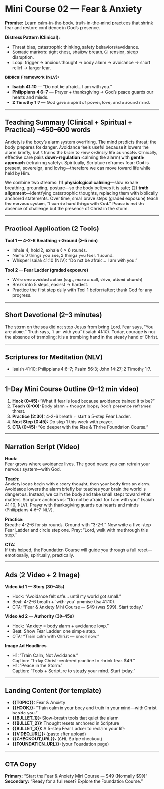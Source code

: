 # Mini Course 02 — Fear & Anxiety
**Promise:** Learn calm-in-the-body, truth-in-the-mind practices that shrink fear and restore confidence in God’s presence.

**Distress Pattern (Clinical):**
- Threat bias, catastrophic thinking, safety behaviors/avoidance.
- Somatic markers: tight chest, shallow breath, GI tension, sleep disruption.
- Loop: trigger → anxious thought → body alarm → avoidance → short relief → larger fear.

**Biblical Framework (NLV):**
- **Isaiah 41:10** — “Do not be afraid… I am with you.”
- **Philippians 4:6–7** — Prayer + thanksgiving → God’s peace guards our hearts and minds.
- **2 Timothy 1:7** — God gave a spirit of power, love, and a sound mind.

---

## Teaching Summary (Clinical + Spiritual + Practical) ~450–600 words
Anxiety is the body’s alarm system overfiring. The mind predicts threat; the body prepares for danger. Avoidance feels useful because it lowers the alarm briefly, but it trains the brain to view ordinary life as unsafe. Clinically, effective care pairs **down-regulation** (calming the alarm) with **gentle approach** (retraining safety). Spiritually, Scripture reframes fear: God is present, sovereign, and loving—therefore we can move toward life while held by Him.

We combine two streams: (1) **physiological calming**—slow exhale breathing, grounding, posture—so the body believes it is safe; (2) **truth alignment**—identifying catastrophic thoughts, replacing them with biblically anchored statements. Over time, small brave steps (graded exposure) teach the nervous system, “I can do hard things with God.” Peace is not the absence of challenge but the presence of Christ in the storm.

---

## Practical Application (2 Tools)
**Tool 1 — 4-2-6 Breathing + Ground (3–5 min)**
- Inhale 4, hold 2, exhale 6 × 6 rounds.
- Name 3 things you see, 2 things you feel, 1 sound.
- Whisper Isaiah 41:10 (NLV): “Do not be afraid… I am with you.”

**Tool 2 — Fear Ladder (graded exposure)**
- Write one avoided action (e.g., make a call, drive, attend church).
- Break into 5 steps, easiest → hardest.
- Practice the first step daily with Tool 1 before/after; thank God for any progress.

---

## Short Devotional (2–3 minutes)
The storm on the sea did not stop Jesus from being Lord. Fear says, “You are alone.” Truth says, “I am with you” (Isaiah 41:10). Today, courage is not the absence of trembling; it is a trembling hand in the steady hand of Christ.

---

## Scriptures for Meditation (NLV)
- Isaiah 41:10; Philippians 4:6–7; Psalm 56:3; John 14:27; 2 Timothy 1:7.

---

## 1-Day Mini Course Outline (9–12 min video)
1) **Hook (0:45):** “What if fear is loud because avoidance trained it to be?”
2) **Teach (6:00):** Body alarm + thought loops; God’s presence reframes threat.
3) **Practice (2:30):** 4-2-6 breath + start a 5-step Fear Ladder.
4) **Next Step (0:45):** Do step 1 this week with prayer.
5) **CTA (0:45):** “Go deeper with the Rise & Thrive Foundation Course.”

---

## Narration Script (Video)
**Hook:**  
Fear grows where avoidance lives. The good news: you can retrain your nervous system—with God.

**Teach:**  
Anxiety loops begin with a scary thought, then your body fires an alarm. Avoidance lowers the alarm briefly but teaches your brain the world is dangerous. Instead, we calm the body and take small steps toward what matters. Scripture anchors us: “Do not be afraid, for I am with you” (Isaiah 41:10, NLV). Prayer with thanksgiving guards our hearts and minds (Philippians 4:6–7, NLV).

**Practice:**  
Breathe 4-2-6 for six rounds. Ground with “3-2-1.” Now write a five-step Fear Ladder and circle step one. Pray: “Lord, walk with me through this step.”

**CTA:**  
If this helped, the Foundation Course will guide you through a full reset—emotionally, spiritually, practically.

---

## Ads (2 Video + 2 Image)
**Video Ad 1 — Story (30–45s)**
- Hook: “Avoidance felt safe… until my world got small.”
- Beat: 4-2-6 breath + ‘with-you’ promise (Isa 41:10).
- CTA: “Fear & Anxiety Mini Course — $49 (was $99). Start today.”

**Video Ad 2 — Authority (30–45s)**
- Hook: “Anxiety = body alarm + avoidance loop.”
- Beat: Show Fear Ladder; one simple step.
- CTA: “Train calm with Christ — enroll now.”

**Image Ad Headlines**
- H1: “Train Calm, Not Avoidance.”  
  Caption: “1-day Christ-centered practice to shrink fear. $49.”
- H1: “Peace in the Storm.”  
  Caption: “Tools + Scripture to steady your mind. Start today.”

---

## Landing Content (for template)
- **{{TOPIC}}:** Fear & Anxiety  
- **{{HOOK}}:** “Train calm in your body and truth in your mind—with Christ beside you.”  
- **{{BULLET_1}}:** Slow-breath tools that quiet the alarm  
- **{{BULLET_2}}:** Thought resets anchored in Scripture  
- **{{BULLET_3}}:** A 5-step Fear Ladder to reclaim your life  
- **{{VIDEO_URL}}:** (paste after upload)  
- **{{CHECKOUT_URL}}:** (GHL Stripe checkout)  
- **{{FOUNDATION_URL}}:** (your Foundation page)

---

## CTA Copy
**Primary:** “Start the Fear & Anxiety Mini Course — $49 (Normally $99)”  
**Secondary:** “Ready for a full reset? Explore the Foundation Course.”
